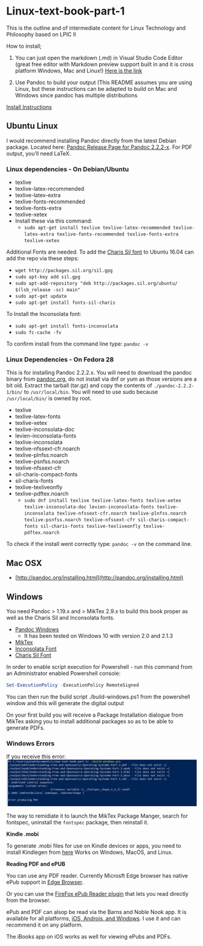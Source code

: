 # Linux-text-book-part-1
This is the outline and of intermediate content for Linux Technology and Philosophy based on LPIC II


How to install;

1.  You can just open the markdown (.md) in Visual Studio Code Editor (great free editor with Markdown preview support built in and it is cross platform Windows, Mac and Linux!) [Here is the link](https://code.visualstudio.com/)

2.  Use Pandoc to build your output (This README assumes you are using Linux, but these instructions can be adapted to build on Mac and Windows since pandoc has multiple distributions

[Install Instructions](http://pandoc.org/installing.html)

## Ubuntu Linux
 
I would recommend installing Pandoc directly from the latest Debian package.  Located here: [Pandoc Release Page for Pandoc 2.2.2-x](https://github.com/jgm/pandoc/releases/download/2.2.2.1/pandoc-2.2.2.1-1-amd64.deb "Pandoc Latest deb package").   For PDF output, you’ll need LaTeX. 

### Linux dependencies - On Debian/Ubuntu
* texlive
* texlive-latex-recommended
* texlive-latex-extra
* texlive-fonts-recommended
* texlive-fonts-extra
* texlive-xetex
* Install these via this command:
    + ```sudo apt-get install texlive texlive-latex-recommended texlive-latex-extra texlive-fonts-recommended texlive-fonts-extra texlive-xetex```

Additional Fonts are needed.  To add the [Charis Sil font](http://packages.sil.org/ "Charis SIL") to Ubuntu 16.04 can add the repo via these steps:
* ```wget http://packages.sil.org/sil.gpg```
* ```sudo apt-key add sil.gpg```
* ```sudo apt-add-repository "deb http://packages.sil.org/ubuntu/ $(lsb_release -sc) main"```
* ```sudo apt-get update```
* ```sudo apt-get install fonts-sil-charis```

To Install the Inconsolata font:
* ```sudo apt-get install fonts-inconsolata```
* ```sudo fc-cache -fv```

To confirm install from the command line type: ```pandoc -v```

### Linux Dependencies - On Fedora 28 

This is for installing Pandoc 2.2.2.x.  You will need to download the pandoc binary from [pandoc.org](https://github.com/jgm/pandoc/releases/download/2.2.2.1/pandoc-2.2.2.1-linux.tar.gz "pandoc 2.2.2-1"), do not install via dnf or yum as those versions are a bit old.  Extract the tarball (tar.gz) and copy the contents of ```./pandoc-2.2.2-1/bin/```  to ```/usr/local/bin```.  You will need to use sudo because ```/usr/local/bin/``` is owned by root.

* texlive
* texlive-latex-fonts
* texlive-xetex
* texlive-inconsolata-doc 
* levien-inconsolata-fonts 
* texlive-inconsolata
* texlive-nfssext-cfr.noarch 
* texlive-plnfss.noarch 
* texlive-psnfss.noarch 
* texlive-nfssext-cfr
* sil-charis-compact-fonts 
* sil-charis-fonts
* texlive-texliveonfly
* texlive-pdftex.noarch
    + ```sudo dnf install texlive texlive-latex-fonts texlive-xetex texlive-inconsolata-doc levien-inconsolata-fonts texlive-inconsolata texlive-nfssext-cfr.noarch texlive-plnfss.noarch texlive-psnfss.noarch texlive-nfssext-cfr sil-charis-compact-fonts sil-charis-fonts texlive-texliveonfly texlive-pdftex.noarch```

To check if the install went correctly type: ```pandoc -v``` on the command line.

## Mac OSX
  * [http://pandoc.org/installing.html](http://pandoc.org/installing.html)

## Windows 
You need Pandoc > 1.19.x and > MikTex 2.9.x to build this book proper as well as the Charis Sil and Inconsolata fonts.

*  [Pandoc Windows](https://github.com/jgm/pandoc/releases "Pandoc MSI")
    + It has been tested on Windows 10 with version 2.0 and 2.1.3
*  [MikTex](http://miktex.org/download "Miktex Download")
*  [Inconsolata Font](https://fonts.google.com/specimen/Inconsolata?selection.family=Inconsolata "Inconsolata")
*  [Charis Sil Font](https://software.sil.org/charis/download/ "Charis Sil")

In order to enable script execution for Powershell - run this command from an Administrator enabled Powershell console:

```powershell
Set-ExecutionPolicy -ExecutionPolicy RemoteSigned
```

You can then run the build script ./build-windows.ps1 from the powershell window and this will generate the digital output

On your first build you will receive a Package Installation dialogue from MikTex asking you to install additional packages so as to be able to generate PDFs.

### Windows Errors

If you receive this error:
![*fontspec error*](images/ReadMe/fontspec.png "fontspec error")

The way to remidiate it to launch the MikTex Package Manger, search for fontspec, uninstall the ```fontspec``` package, then reinstall it.


__Kindle .mobi__

To generate .mobi files for use on Kindle devices or apps, you need to install Kindlegen from [here](https://www.amazon.com/gp/feature.html?docId=1000234621) Works on Windows, MacOS, and Linux.

__Reading PDF and ePUB__

You can use any PDF reader.  Currently Microsft Edge browser has native ePub support in [Edge Browser](https://blogs.windows.com/windowsexperience/2017/04/20/week-microsoft-edge-browser-built-books-reading/#fhI8gshdmfAGSrIu.97 "ePub").

Or you can use the [FireFox ePub Reader plugin](https://addons.mozilla.org/en-US/firefox/addon/epubreader/ "Plugin to read ePub in FireFox") that lets you read directly from the browser.

ePub and PDF can alsop be read via the Barns and Noble Nook app.  It is available for all platforms, [iOS, Androis, and Windows](http://www.nook.com/nookapp/#appChoices "Nook app").  I use it and can recommend it on any platform.

The iBooks app on iOS works as well for viewing ePubs and PDFs.